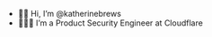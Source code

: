 - 👋🏻 Hi, I’m @katherinebrews
- 👩🏻‍💻 I’m a Product Security Engineer at Cloudflare


<!---
katherinebrews/katherinebrews is a ✨ special ✨ repository because its `README.md` (this file) appears on your GitHub profile.
You can click the Preview link to take a look at your changes.
--->
